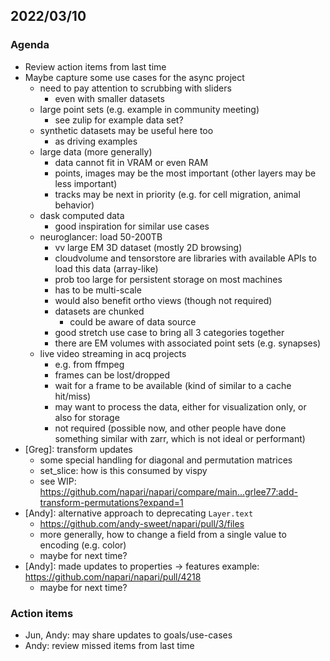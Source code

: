 ## 2022/03/10

### Agenda

- Review action items from last time
- Maybe capture some use cases for the async project
    - need to pay attention to scrubbing with sliders
        - even with smaller datasets
    - large point sets (e.g. example in community meeting)
        - see zulip for example data set?
    - synthetic datasets may be useful here too
        - as driving examples
    - large data (more generally)
        - data cannot fit in VRAM or even RAM
        - points, images may be the most important (other layers may be less important)
        - tracks may be next in priority (e.g. for cell migration, animal behavior)
    - dask computed data
        - good inspiration for similar use cases
    - neuroglancer: load 50-200TB
        - vv large EM 3D dataset (mostly 2D browsing)
        - cloudvolume and tensorstore are libraries with available APIs to load this data (array-like)
        - prob too large for persistent storage on most machines
        - has to be multi-scale
        - would also benefit ortho views (though not required)
        - datasets are chunked
            - could be aware of data source
        - good stretch use case to bring all 3 categories together
        - there are EM volumes with associated point sets (e.g. synapses)
    - live video streaming in acq projects
        - e.g. from ffmpeg
        - frames can be lost/dropped
        - wait for a frame to be available (kind of similar to a cache hit/miss)
        - may want to process the data, either for visualization only, or also for storage
        - not required (possible now, and other people have done something similar with zarr, which is not ideal or performant)
- [Greg]: transform updates
    - some special handling for diagonal and permutation matrices
    - set_slice: how is this consumed by vispy
    - see WIP: https://github.com/napari/napari/compare/main...grlee77:add-transform-permutations?expand=1
- [Andy]: alternative approach to deprecating `Layer.text`
    - https://github.com/andy-sweet/napari/pull/3/files
    - more generally, how to change a field from a single value to encoding (e.g. color)
    - maybe for next time?
- [Andy]: made updates to properties -> features example: https://github.com/napari/napari/pull/4218
    - maybe for next time?


### Action items

- Jun, Andy: may share updates to goals/use-cases
- Andy: review missed items from last time
